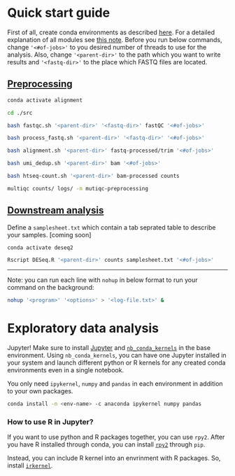 # Quick start guide
First of all, create conda environments as described [here](https://github.com/abearab/QuantSeq-FWD-with-UMIs/tree/main/envs#setup-your-system). 
For a detailed explanation of all modules see [this note](https://github.com/abearab/QuantSeq-FWD-with-UMIs/blob/main/src/README.md). 
Before you run below commands, change `'<#of-jobs>'` to you desired number of threads to use for the analysis. Also, change `'<parent-dir>'` to the path which you want to write results and `'<fastq-dir>'` to the place which FASTQ files are located. 
## [Preprocessing](https://github.com/abearab/QuantSeq-FWD-with-UMIs/blob/main/src/README.md#preprocessing)
```bash
conda activate alignment 
```
```bash
cd ./src
```
```bash
bash fastqc.sh '<parent-dir>' '<fastq-dir>' fastQC '<#of-jobs>' 
```
```bash
bash process_fastq.sh '<parent-dir>' '<fastq-dir>' '<#of-jobs>'
```
```bash
bash alignment.sh '<parent-dir>' fastq-processed/trim '<#of-jobs>'
```
```bash
bash umi_dedup.sh '<parent-dir>' bam '<#of-jobs>'
```
```bash
bash htseq-count.sh '<parent-dir>' bam-processed counts
```
```bash
multiqc counts/ logs/ -n mutiqc-preprocessing
```
## [Downstream analysis](https://github.com/abearab/QuantSeq-FWD-with-UMIs/blob/main/src/README.md#downstream-analysis)
Define a `samplesheet.txt` which contain a tab seprated table to describe your samples. 
\[coming soon\]
```bash
conda activate deseq2
```
```bash
Rscript DESeq.R '<parent-dir>' counts samplesheet.txt '<#of-jobs>' 
```

---

Note: you can run each line with `nohup` in below format to run your command on the background:


```bash
nohup '<program>' '<options>' > '<log-file.txt>' &
```

# Exploratory data analysis
Jupyter! Make sure to install [Jupyter](https://anaconda.org/anaconda/jupyter) and [`nb_conda_kernels`](https://anaconda.org/conda-forge/nb_conda_kernels) in the base environment. Using `nb_conda_kernels`, you can have one Jupyter installed in your system and launch different python or R kernels for any created conda environments even in a single notebook. 

You only need `ipykernel`, `numpy` and `pandas` in each environment in addition to your own packages. 
```bash
conda install -n <env-name> -c anaconda ipykernel numpy pandas
```
### How to use R in Jupyter?
If you want to use python and R packages together, you can use `rpy2`. After you have R installed through conda, you can install [`rpy2`](https://pypi.org/project/rpy2/) through `pip`.

Instead, you can include R kernel into an envrinment with R packages. So, install [`irkernel`](https://anaconda.org/r/r-irkernel). 
